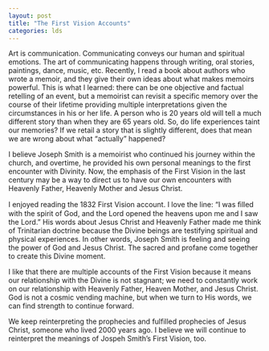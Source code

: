 ```yaml
---
layout: post
title: "The First Vision Accounts"
categories: lds 
---
```

Art is communication. Communicating conveys our human and spiritual emotions. The art of communicating happens through writing, oral stories, paintings, dance, music, etc. Recently, I read a book about authors who wrote a memoir, and they give their own ideas about what makes memoirs powerful. This is what I learned: there can be one objective and factual retelling of an event, but a memoirist can revisit a specific memory over the course of their lifetime providing multiple interpretations given the circumstances in his or her life. A person who is 20 years old will tell a much different story than when they are 65 years old. So, do life experiences taint our memories? If we retail a story that is slightly different, does that mean we are wrong about what “actually” happened?

I believe Joseph Smith is a memoirist who continued his journey within the church, and overtime, he provided his own personal meanings to the first encounter with Divinity. Now, the emphasis of the First Vision in the last century may be a way to direct us to have our own encounters with Heavenly Father, Heavenly Mother and Jesus Christ. 

I enjoyed reading the 1832 First Vision account. I love the line: “I was ﬁlled with the spirit of God, and the Lord opened the heavens upon me and I saw the Lord.” His words about Jesus Christ and Heavenly Father made me think of Trinitarian doctrine because the Divine beings are testifying spiritual and physical experiences. In other words, Joseph Smith is feeling and seeing the power of God and Jesus Christ. The sacred and profane come together to create this Divine moment.

I like that there are multiple accounts of the First Vision because it means our relationship with the Divine is not stagnant; we need to constantly work on our relationship with Heavenly Father, Heaven Mother, and Jesus Christ. God is not a cosmic vending machine, but when we turn to His words, we can find strength to continue forward. 

We keep reinterpreting the prophecies and fulfilled prophecies of Jesus Christ, someone who lived 2000 years ago. I believe we will continue to reinterpret the meanings of Jospeh Smith’s First Vision, too. 
